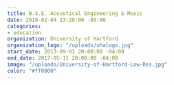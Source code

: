```yaml
---
title: B.S.E. Acoustical Engineering & Music
date: 2018-02-04 23:28:00 -05:00
categories:
- education
organization: University of Hartford
organization_logo: "/uploads/uhalogo.jpg"
start_date: 2013-09-01 20:00:00 -04:00
end_date: 2017-05-11 20:00:00 -04:00
image: "/uploads/University-of-Hartford-Low-Res.jpg"
color: "#ff0000"
---
```


